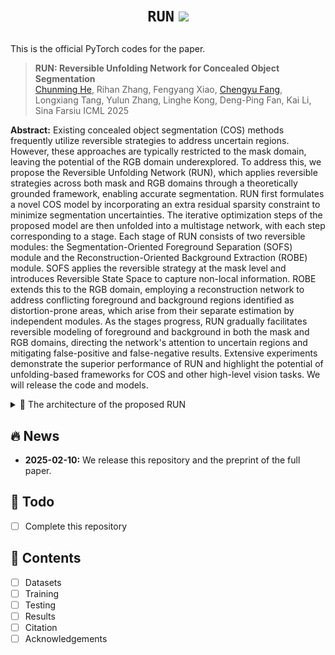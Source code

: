 # <p align=center> `RUN` <a href='https://arxiv.org/pdf/2501.18783'><img src='https://img.shields.io/badge/ICML-2025-red'></a></p> 

This is the official PyTorch codes for the paper. 
>**RUN: Reversible Unfolding Network for Concealed Object Segmentation** <br> [Chunming He](https://chunminghe.github.io/), Rihan Zhang, Fengyang Xiao, [Chengyu Fang](https://cnyvfang.github.io/), Longxiang Tang, Yulun Zhang, Linghe Kong, Deng-Ping Fan, Kai Li, Sina Farsiu ICML 2025<br>

**Abstract:** Existing concealed object segmentation (COS) methods frequently utilize reversible strategies to address uncertain regions. However, these approaches are typically restricted to the mask domain, leaving the potential of the RGB domain underexplored. To address this, we propose the Reversible Unfolding Network (RUN), which applies reversible strategies across both mask and RGB domains through a theoretically grounded framework, enabling accurate segmentation. RUN first formulates a novel COS model by incorporating an extra residual sparsity constraint to minimize segmentation uncertainties. The iterative optimization steps of the proposed model are then unfolded into a multistage network, with each step corresponding to a stage. Each stage of RUN consists of two reversible modules: the Segmentation-Oriented Foreground Separation (SOFS) module and the Reconstruction-Oriented Background Extraction (ROBE) module. SOFS applies the reversible strategy at the mask level and introduces Reversible State Space to capture non-local information. ROBE extends this to the RGB domain, employing a reconstruction network to address conflicting foreground and background regions identified as distortion-prone areas, which arise from their separate estimation by independent modules. As the stages progress, RUN gradually facilitates reversible modeling of foreground and background in both the mask and RGB domains, directing the network's attention to uncertain regions and mitigating false-positive and false-negative results. Extensive experiments demonstrate the superior performance of RUN and highlight the potential of unfolding-based frameworks for COS and other high-level vision tasks. We will release the code and models.   


<details>
<summary>🏃 The architecture of the proposed RUN</summary>
<center> 
    <img 
    src="featured.png">
</center>
</details>


## 🔥 News

- **2025-02-10:** We release this repository and the preprint of the full paper.


## 🔧 Todo

- [ ] Complete this repository



## 🔗 Contents

- [ ] Datasets
- [ ] Training
- [ ] Testing
- [ ] Results
- [ ] Citation
- [ ] Acknowledgements
